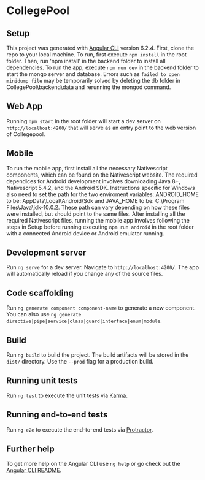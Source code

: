 # CollegePool

## Setup
This project was generated with [Angular CLI](https://github.com/angular/angular-cli) version 6.2.4. First, clone the repo to your local machine. To run, first execute `npm install` in the root folder. Then, run 'npm install' in the backend folder to install all dependencies. To run the app, execute `npm run dev` in the backend folder to start the mongo server and database. Errors such as `failed to open minidump file` may be temporarily solved by deleting the db folder in CollegePool\backend\data and rerunning the mongod command. 

## Web App
Running `npm start` in the root folder will start a dev server on `http://localhost:4200/` that will serve as an entry point to the web version of Collegepool.

## Mobile 

To run the mobile app, first install all the necessary Nativescript components, which can be found on the Nativescript website. The required dependices for Android development involves downloading Java 8+, Nativescript 5.4.2, and the Android SDK. Instructions specific for Windows also need to set the path for the two enviroment variables: ANDROID_HOME to be: AppData\Local\Android\Sdk and JAVA_HOME to be: C:\Program Files\Java\jdk-10.0.2. These path can vary depending on how these files were installed, but should point to the same files. After installing all the required Nativescript files, running the mobile app involves following the steps in Setup before running executing `npm run android` in the root folder with a connected Android device or Android emulator running.

## Development server

Run `ng serve` for a dev server. Navigate to `http://localhost:4200/`. The app will automatically reload if you change any of the source files.

## Code scaffolding

Run `ng generate component component-name` to generate a new component. You can also use `ng generate directive|pipe|service|class|guard|interface|enum|module`.

## Build

Run `ng build` to build the project. The build artifacts will be stored in the `dist/` directory. Use the `--prod` flag for a production build.

## Running unit tests

Run `ng test` to execute the unit tests via [Karma](https://karma-runner.github.io).

## Running end-to-end tests

Run `ng e2e` to execute the end-to-end tests via [Protractor](http://www.protractortest.org/).

## Further help

To get more help on the Angular CLI use `ng help` or go check out the [Angular CLI README](https://github.com/angular/angular-cli/blob/master/README.md).
